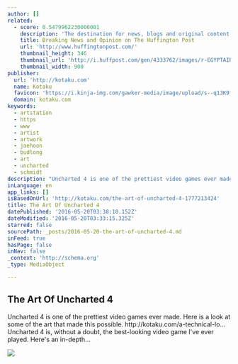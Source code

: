 ```yaml
---
author: []
related:
  - score: 0.5479962230000001
    description: 'The destination for news, blogs and original content offering coverage of US politics, entertainment, style, world news, technology and comedy - Huffington Post'
    title: Breaking News and Opinion on The Huffington Post
    url: 'http://www.huffingtonpost.com/'
    thumbnail_height: 346
    thumbnail_url: 'http://i.huffpost.com/gen/4333762/images/r-EGYPTAIR-JET-huge.jpg'
    thumbnail_width: 900
publisher:
  url: 'http://kotaku.com'
  name: Kotaku
  favicon: 'https://i.kinja-img.com/gawker-media/image/upload/s--q13K9fyk--/c_fill,fl_progressive,g_center,h_80,q_80,w_80/ghxlwgdztvqerb4zptdx.png'
  domain: kotaku.com
keywords:
  - artstation
  - https
  - www
  - artist
  - artwork
  - jaehoon
  - budlong
  - art
  - uncharted
  - schmidt
description: "Uncharted 4 is one of the prettiest video games ever made. Here is a look at some of the art that made this possible. http://kotaku.com/a-technical-lo... Uncharted 4 is, without a doubt, the best-looking video game I've ever played. Here's an in-depth..."
inLanguage: en
app_links: []
isBasedOnUrl: 'http://kotaku.com/the-art-of-uncharted-4-1777213424'
title: The Art Of Uncharted 4
datePublished: '2016-05-20T03:38:10.152Z'
dateModified: '2016-05-20T03:33:15.325Z'
starred: false
sourcePath: _posts/2016-05-20-the-art-of-uncharted-4.md
inFeed: true
hasPage: false
inNav: false
_context: 'http://schema.org'
_type: MediaObject

---
```

<article style=""><h1>The Art Of Uncharted 4</h1><p>Uncharted 4 is one of the prettiest video games ever made. Here is a look at some of the art that made this possible. http://kotaku.com/a-technical-lo... Uncharted 4 is, without a doubt, the best-looking video game I've ever played. Here's an in-depth...</p><img src="https://i.kinja-img.com/gawker-media/image/upload/s--YVO8TVai--/c_fill,fl_progressive,g_north,h_358,q_80,w_636/nkvngs26b78u2wre9kyg.gif" /></article>
